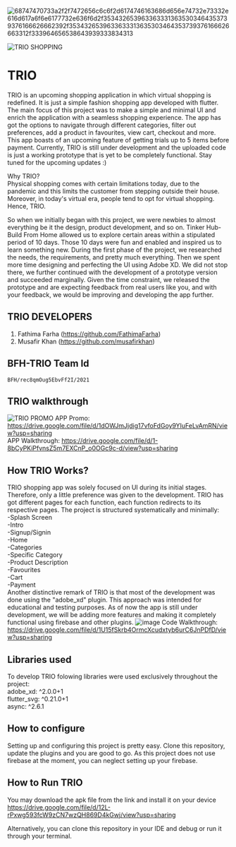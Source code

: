 ![68747470733a2f2f7472656c6c6f2d6174746163686d656e74732e73332e616d617a6f6e6177732e636f6d2f3534326539633633313635303464353739376166626662392f3534326539633633313635303464353739376166626663312f333964656538643939333834313](https://user-images.githubusercontent.com/47222474/119714236-41904f80-be80-11eb-8ed5-8e3f472ef532.png)

![TRIO SHOPPING](https://github.com/arfazkhan/BFH-TRIO/blob/master/TRIOintro.gif)
# TRIO
  TRIO is an upcoming shopping application in which virtual shopping is redefined. It is just a simple fashion shopping app developed with flutter. The main focus of this project was to make a simple and minimal UI and enrich the application with a seamless shopping experience. The app has got the options to navigate through different categories, filter out preferences, add a product in favourites, view cart, checkout and more. This app boasts of an upcoming feature of getting trials up to 5 items before payment. Currently, TRIO is still under development and the uploaded code is just a working prototype that is yet to be completely functional. Stay tuned for the upcoming updates :)

Why TRIO?\
Physical shopping comes with certain limitations today, due to the pandemic and this limits the customer from stepping outside their house. Moreover, in today's virtual era, people tend to opt for virtual shopping. Hence, TRIO.

So when we initially began with this project, we were newbies to almost everything be it the design, product development, and so on. Tinker Hub- Build From Home allowed us to explore certain areas within a stipulated period of 10 days. Those 10 days were fun and enabled and inspired us to learn something new.
During the first phase of the project, we researched the needs, the requirements, and pretty much everything. Then we spent more time designing and perfecting the UI using Adobe XD. We did not stop there, we further continued with the development of a prototype version and succeeded marginally. Given the time constraint, we released the prototype and are expecting feedback from real users like you, and with your feedback, we would be improving and developing the app further.   


## TRIO DEVELOPERS
  1. Fathima Farha (https://github.com/FathimaFarha)
  2. Musafir Khan (https://github.com/musafirkhan)

## BFH-TRIO Team Id
    BFH/rec8qmOug5EbvFf2I/2021
  
## TRIO walkthrough
  ![TRIO PROMO](https://user-images.githubusercontent.com/47222474/119639409-36640200-be35-11eb-8036-c26bf3a1587d.png)
 APP Promo: https://drive.google.com/file/d/1dOWJmJjdig17vfoFdGoy9YIuFeLvAmRN/view?usp=sharing \
 APP Walkthrough: https://drive.google.com/file/d/1-8bCyPKiPfvnsZ5m7EXCnP_o0OGc9c-d/view?usp=sharing
  
## How TRIO Works?
  TRIO shopping app was solely focused on UI during its initial stages. Therefore, only a little preference was given to the development. TRIO has got different pages for each function, each function redirects to its respective pages. The project is structured systematically and minimally:\
  -Splash Screen\
  -Intro\
  -Signup/Signin\
  -Home\
  -Categories\
  -Specific Category\
  -Product Description\
  -Favourites\
  -Cart\
  -Payment\
  Another distinctive remark of TRIO is that most of the development was done using the "adobe_xd" plugin. This approach was intended for educational and testing purposes. As of now the app is still under development, we will be adding more features and making it completely functional using firebase and other plugins.
  ![image](https://user-images.githubusercontent.com/47222474/119640845-a3c46280-be36-11eb-8765-cc18ee814b83.png)
  Code Walkthrough: https://drive.google.com/file/d/1U15fSkrb4OrmcXcudxtyb6urC6JnPDfD/view?usp=sharing

## Libraries used
  To develop TRIO folowing libraries were used exclusively throughout the project:\
    adobe_xd: ^2.0.0+1\
    flutter_svg: ^0.21.0+1\
    async: ^2.6.1
    
## How to configure
  Setting up and configuring this project is pretty easy. Clone this repository, update the plugins and you are good to go. As this project does not use firebase at the moment, you can neglect setting up your firebase.
  
## How to Run TRIO
   You may download the apk file from the link and install it on your device\
     https://drive.google.com/file/d/12L-rPxwg593fcW9zCN7wzQH869D4kGwj/view?usp=sharing
   
   Alternatively, you can clone this repository in your IDE and debug or run it through your terminal.

